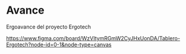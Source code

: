 # Avance
Ergoavance del proyecto Ergotech

https://www.figma.com/board/WzVItymRGmW2CyJHxUonDA/Tablero-Ergotech?node-id=0-1&node-type=canvas
